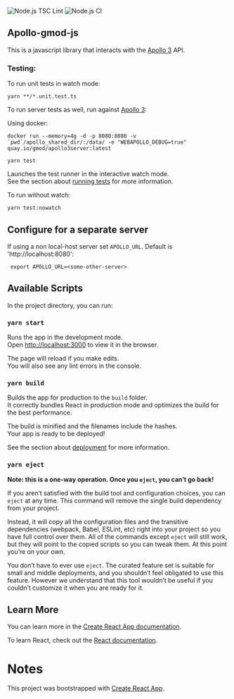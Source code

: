 

![Node.js TSC Lint](https://github.com/GMOD/apollo-gmod-js/workflows/Node.js%20TSC%20Lint/badge.svg)
![Node.js CI](https://github.com/GMOD/apollo-gmod-js/workflows/Node.js%20CI/badge.svg)

## Apollo-gmod-js


This is a javascript library that interacts with the [Apollo 3](https://github.com/GMOD/Apollo3Server/) API.  

### Testing:

To run unit tests in watch mode:

    yarn **/*.unit.test.ts
    
To run server tests as well, run against [Apollo 3](https://github.com/GMOD/Apollo3Server/):

Using docker:

    docker run --memory=4g -d -p 8080:8080 -v `pwd`/apollo_shared_dir/:/data/ -e "WEBAPOLLO_DEBUG=true" quay.io/gmod/apollo3server:latest
    
    yarn test
 
Launches the test runner in the interactive watch mode.\
See the section about [running tests](https://facebook.github.io/create-react-app/docs/running-tests) for more information.

To run without watch:

    yarn test:nowatch

   
## Configure for a separate server

If using a non local-host server set `APOLLO_URL`.  Default is 'http://localhost:8080':

     export APOLLO_URL=<some-other-server>


## Available Scripts

In the project directory, you can run:

### `yarn start`

Runs the app in the development mode.\
Open [http://localhost:3000](http://localhost:3000) to view it in the browser.

The page will reload if you make edits.\
You will also see any lint errors in the console.


### `yarn build`

Builds the app for production to the `build` folder.\
It correctly bundles React in production mode and optimizes the build for the best performance.

The build is minified and the filenames include the hashes.\
Your app is ready to be deployed!

See the section about [deployment](https://facebook.github.io/create-react-app/docs/deployment) for more information.

### `yarn eject`

**Note: this is a one-way operation. Once you `eject`, you can’t go back!**

If you aren’t satisfied with the build tool and configuration choices, you can `eject` at any time. This command will remove the single build dependency from your project.

Instead, it will copy all the configuration files and the transitive dependencies (webpack, Babel, ESLint, etc) right into your project so you have full control over them. All of the commands except `eject` will still work, but they will point to the copied scripts so you can tweak them. At this point you’re on your own.

You don’t have to ever use `eject`. The curated feature set is suitable for small and middle deployments, and you shouldn’t feel obligated to use this feature. However we understand that this tool wouldn’t be useful if you couldn’t customize it when you are ready for it.

## Learn More

You can learn more in the [Create React App documentation](https://facebook.github.io/create-react-app/docs/getting-started).

To learn React, check out the [React documentation](https://reactjs.org/).

# Notes

This project was bootstrapped with [Create React App](https://github.com/facebook/create-react-app).
